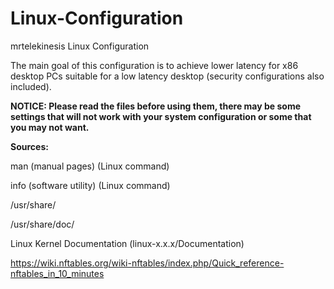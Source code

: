 # Linux-Configuration
mrtelekinesis Linux Configuration

The main goal of this configuration is to achieve lower latency for x86 desktop PCs suitable for a low latency desktop (security configurations also included).

**NOTICE: Please read the files before using them, there may be some settings that will not work with your system configuration or some that you may not want.**


**Sources:**

man (manual pages) (Linux command)

info (software utility) (Linux command)

/usr/share/

/usr/share/doc/

Linux Kernel Documentation (linux-x.x.x/Documentation)

https://wiki.nftables.org/wiki-nftables/index.php/Quick_reference-nftables_in_10_minutes

